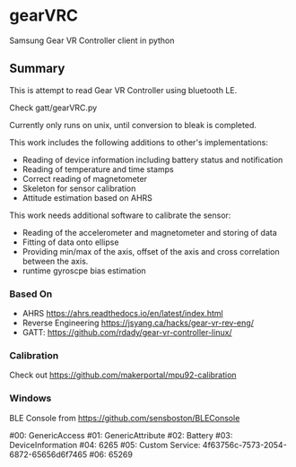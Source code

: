 # gearVRC
Samsung Gear VR Controller client in python

## Summary
This is attempt to read Gear VR Controller using bluetooth LE.

Check gatt/gearVRC.py

Currently only runs on unix, until conversion to bleak is completed.

This work includes the following additions to other's implementations:

- Reading of device information including battery status and notification
- Reading of temperature and time stamps
- Correct reading of magnetometer
- Skeleton for sensor calibration
- Attitude estimation based on AHRS

This work needs additional software to calibrate the sensor:

- Reading of the accelerometer and magnetometer and storing of data
- Fitting of data onto ellipse
- Providing min/max of the axis, offset of the axis and cross correlation between the axis.
- runtime gyroscpe bias estimation

### Based On

- AHRS https://ahrs.readthedocs.io/en/latest/index.html
- Reverse Engineering https://jsyang.ca/hacks/gear-vr-rev-eng/
- GATT: https://github.com/rdady/gear-vr-controller-linux/

### Calibration
Check out https://github.com/makerportal/mpu92-calibration

### Windows
BLE Console from https://github.com/sensboston/BLEConsole 

#00: GenericAccess
#01: GenericAttribute
#02: Battery
#03: DeviceInformation
#04: 6265
#05: Custom Service: 4f63756c-7573-2054-6872-65656d6f7465
#06: 65269